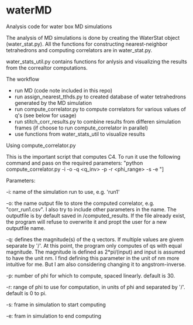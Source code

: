 # waterMD

Analysis code for water box MD simulations

The analysis of MD simulations is done by creating the WaterStat object (water_stat.py). All the functions for constructing nearest-neighbor tetrahedrons and computing correlators are in water_stat.py.

water_stats_util.py contains functions for anlysis and visualizing the results from the correaltor computations. 

The workflow
- run MD (code note included in this repo)
- run assign_nearest_tthds.py to created database of water tetrahedrons generated by the MD simulation
- run compute_correlator.py to compute correlators for various values of q's (see below for usage)
- run stitch_corr_results.py to combine results from differen simulation frames (if choose to run compute_correlator in parallel)
- use functions from water_stats_util to visualize results

Using compute_correlator.py

This is the important script that computes C4. To run it use the following command and pass on the required parameters:
"python compute_correlator.py -i <runname> -o <outputfile> -q <q_inv> -p <nphi> -r <phi_range> -s <fstart> -e <fend>"]

Parameters:

-i: name of the simulation run to use, e.g. 'run1'

-o: the name output file to store the computed correlator, e.g. "corr_run1.csv". I also try to include other parameters in the name. The outputfile is by default saved in /computed_results. If the file already exist, the program will refuse to overwrite it and propt the user for a new outputfile name.

-q: defines the magnitude(s) of the q vectors. If multiple values are givem separate by '/'. At this point, the program only computes of qs with equal magnitude. The magnitude is defined as 2*pi/(input) and input is assumed to have the unit nm. I find defining this parameter in the unit of nm more intuitive for me. But I am also considering changing it to angstrom-inverse.

-p: number of phi for which to compute, spaced linearly. default is 30.

-r: range of phi to use for computation, in units of phi and separated by '/'. default is 0 to pi.

-s: frame in simulation to start computing

-e: fram in simulation to end computing

